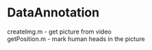 # DataAnnotation

createImg.m - get picture from video<br>
getPosition.m - mark human heads in the picture<br>
